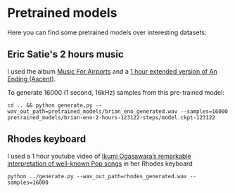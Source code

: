 # Pretrained models

Here you can find some pretrained models over interesting datasets:

## Eric Satie's 2 hours music

I used the album [Music For Airports](https://www.youtube.com/watch?v=vNwYtllyt3Q) and a [1 hour extended version of An Ending (Ascent)](https://www.youtube.com/watch?v=alo3KFRfLvE).

To generate 16000 (1 second, 16kHz) samples from this pre-trained model:

``` cd .. && python generate.py --wav_out_path=pretrained_models/brian_eno_generated.wav --samples=16000 pretrained_models/brian-eno-2-hours-123122-steps/model.ckpt-123122 ```

## Rhodes keyboard

I used a 1 hour youtube video of [Ikumi Ogasawara’s remarkable interpretation of well-known Pop songs](https://www.youtube.com/watch?v=EFLmGlQLavE) in her Rhodes keyboard

``` python ../generate.py --wav_out_path=rhodes_generated.wav --samples=16000  ```

